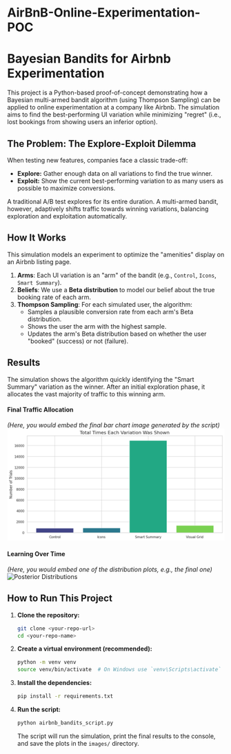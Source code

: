 # AirBnB-Online-Experimentation-POC

# Bayesian Bandits for Airbnb Experimentation

This project is a Python-based proof-of-concept demonstrating how a Bayesian multi-armed bandit algorithm (using Thompson Sampling) can be applied to online experimentation at a company like Airbnb. The simulation aims to find the best-performing UI variation while minimizing "regret" (i.e., lost bookings from showing users an inferior option).

## The Problem: The Explore-Exploit Dilemma

When testing new features, companies face a classic trade-off:
* **Explore:** Gather enough data on all variations to find the true winner.
* **Exploit:** Show the current best-performing variation to as many users as possible to maximize conversions.

A traditional A/B test explores for its entire duration. A multi-armed bandit, however, adaptively shifts traffic towards winning variations, balancing exploration and exploitation automatically.

## How It Works

This simulation models an experiment to optimize the "amenities" display on an Airbnb listing page.

1.  **Arms**: Each UI variation is an "arm" of the bandit (e.g., `Control`, `Icons`, `Smart Summary`).
2.  **Beliefs**: We use a **Beta distribution** to model our belief about the true booking rate of each arm.
3.  **Thompson Sampling**: For each simulated user, the algorithm:
    * Samples a plausible conversion rate from each arm's Beta distribution.
    * Shows the user the arm with the highest sample.
    * Updates the arm's Beta distribution based on whether the user "booked" (success) or not (failure).

## Results

The simulation shows the algorithm quickly identifying the "Smart Summary" variation as the winner. After an initial exploration phase, it allocates the vast majority of traffic to this winning arm.

#### Final Traffic Allocation
*(Here, you would embed the final bar chart image generated by the script)*
![Final Traffic Allocation](final_allocation.png)

#### Learning Over Time
*(Here, you would embed one of the distribution plots, e.g., the final one)*
![Posterior Distributions](final_distributions.png)

## How to Run This Project

1.  **Clone the repository:**
    ```bash
    git clone <your-repo-url>
    cd <your-repo-name>
    ```

2.  **Create a virtual environment (recommended):**
    ```bash
    python -m venv venv
    source venv/bin/activate  # On Windows use `venv\Scripts\activate`
    ```

3.  **Install the dependencies:**
    ```bash
    pip install -r requirements.txt
    ```

4.  **Run the script:**
    ```bash
    python airbnb_bandits_script.py
    ```
    The script will run the simulation, print the final results to the console, and save the plots in the `images/` directory.

